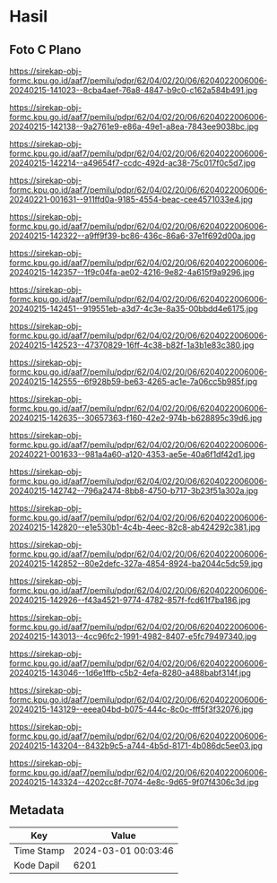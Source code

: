 # Hasil

## Foto C Plano

https://sirekap-obj-formc.kpu.go.id/aaf7/pemilu/pdpr/62/04/02/20/06/6204022006006-20240215-141023--8cba4aef-76a8-4847-b9c0-c162a584b491.jpg

https://sirekap-obj-formc.kpu.go.id/aaf7/pemilu/pdpr/62/04/02/20/06/6204022006006-20240215-142138--9a2761e9-e86a-49e1-a8ea-7843ee9038bc.jpg

https://sirekap-obj-formc.kpu.go.id/aaf7/pemilu/pdpr/62/04/02/20/06/6204022006006-20240215-142214--a49654f7-ccdc-492d-ac38-75c017f0c5d7.jpg

https://sirekap-obj-formc.kpu.go.id/aaf7/pemilu/pdpr/62/04/02/20/06/6204022006006-20240221-001631--911ffd0a-9185-4554-beac-cee4571033e4.jpg

https://sirekap-obj-formc.kpu.go.id/aaf7/pemilu/pdpr/62/04/02/20/06/6204022006006-20240215-142322--a9ff9f39-bc86-436c-86a6-37e1f692d00a.jpg

https://sirekap-obj-formc.kpu.go.id/aaf7/pemilu/pdpr/62/04/02/20/06/6204022006006-20240215-142357--1f9c04fa-ae02-4216-9e82-4a615f9a9296.jpg

https://sirekap-obj-formc.kpu.go.id/aaf7/pemilu/pdpr/62/04/02/20/06/6204022006006-20240215-142451--919551eb-a3d7-4c3e-8a35-00bbdd4e6175.jpg

https://sirekap-obj-formc.kpu.go.id/aaf7/pemilu/pdpr/62/04/02/20/06/6204022006006-20240215-142523--47370829-16ff-4c38-b82f-1a3b1e83c380.jpg

https://sirekap-obj-formc.kpu.go.id/aaf7/pemilu/pdpr/62/04/02/20/06/6204022006006-20240215-142555--6f928b59-be63-4265-ac1e-7a06cc5b985f.jpg

https://sirekap-obj-formc.kpu.go.id/aaf7/pemilu/pdpr/62/04/02/20/06/6204022006006-20240215-142635--30657363-f160-42e2-974b-b628895c39d6.jpg

https://sirekap-obj-formc.kpu.go.id/aaf7/pemilu/pdpr/62/04/02/20/06/6204022006006-20240221-001633--981a4a60-a120-4353-ae5e-40a6f1df42d1.jpg

https://sirekap-obj-formc.kpu.go.id/aaf7/pemilu/pdpr/62/04/02/20/06/6204022006006-20240215-142742--796a2474-8bb8-4750-b717-3b23f51a302a.jpg

https://sirekap-obj-formc.kpu.go.id/aaf7/pemilu/pdpr/62/04/02/20/06/6204022006006-20240215-142820--e1e530b1-4c4b-4eec-82c8-ab424292c381.jpg

https://sirekap-obj-formc.kpu.go.id/aaf7/pemilu/pdpr/62/04/02/20/06/6204022006006-20240215-142852--80e2defc-327a-4854-8924-ba2044c5dc59.jpg

https://sirekap-obj-formc.kpu.go.id/aaf7/pemilu/pdpr/62/04/02/20/06/6204022006006-20240215-142926--f43a4521-9774-4782-857f-fcd61f7ba186.jpg

https://sirekap-obj-formc.kpu.go.id/aaf7/pemilu/pdpr/62/04/02/20/06/6204022006006-20240215-143013--4cc96fc2-1991-4982-8407-e5fc79497340.jpg

https://sirekap-obj-formc.kpu.go.id/aaf7/pemilu/pdpr/62/04/02/20/06/6204022006006-20240215-143046--1d6e1ffb-c5b2-4efa-8280-a488babf314f.jpg

https://sirekap-obj-formc.kpu.go.id/aaf7/pemilu/pdpr/62/04/02/20/06/6204022006006-20240215-143129--eeea04bd-b075-444c-8c0c-fff5f3f32076.jpg

https://sirekap-obj-formc.kpu.go.id/aaf7/pemilu/pdpr/62/04/02/20/06/6204022006006-20240215-143204--8432b9c5-a744-4b5d-8171-4b086dc5ee03.jpg

https://sirekap-obj-formc.kpu.go.id/aaf7/pemilu/pdpr/62/04/02/20/06/6204022006006-20240215-143324--4202cc8f-7074-4e8c-9d65-9f07f4306c3d.jpg


## Metadata

| Key        | Value               |
| ---------- | ------------------- |
| Time Stamp | 2024-03-01 00:03:46 |
| Kode Dapil | 6201                |



